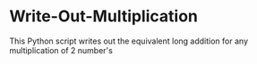 # Write-Out-Multiplication
This Python script writes out the equivalent long addition for any multiplication of 2 number's

